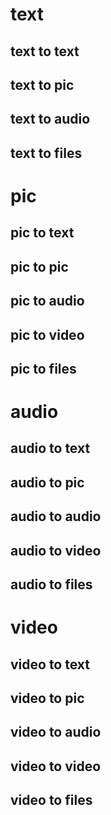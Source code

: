 # text

## text to text

## text to pic

## text to audio

## text to files



# pic

## pic to text

## pic to pic

## pic to audio

## pic to video

## pic to files



# audio

## audio to text

## audio to pic

## audio to audio

## audio to video

## audio to files



# video

## video to text

## video to pic

## video to audio

## video to video

## video to files



